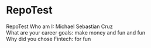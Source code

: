 # RepoTest
RepoTest
Who am I: Michael Sebastian Cruz<br>
What are your career goals: make money and fun and fun<br>
Why did you chose Fintech: for fun<br>
